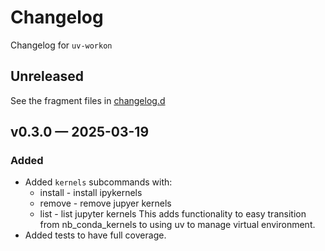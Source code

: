 <!-- markdownlint-disable MD024 -->
<!-- markdownlint-disable MD013 -->
<!-- prettier-ignore-start -->
# Changelog

Changelog for `uv-workon`

## Unreleased

[changelog.d]: https://github.com/usnistgov/uv-workon/tree/main/changelog.d

See the fragment files in [changelog.d]
<!-- prettier-ignore-end -->

<!-- markdownlint-enable MD013 -->

<!-- scriv-insert-here -->

## v0.3.0 — 2025-03-19

### Added

- Added `kernels` subcommands with:
  - install - install ipykernels
  - remove - remove jupyer kernels
  - list - list jupyter kernels This adds functionality to easy transition from
    nb_conda_kernels to using uv to manage virtual environment.
- Added tests to have full coverage.
